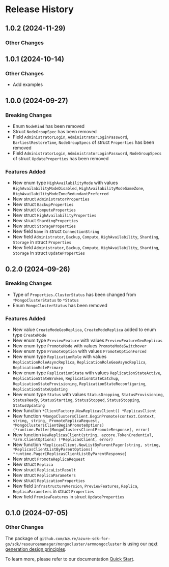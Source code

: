 # Release History

## 1.0.2 (2024-11-29)
### Other Changes


## 1.0.1 (2024-10-14)
### Other Changes
- Add examples

## 1.0.0 (2024-09-27)
### Breaking Changes

- Enum `NodeKind` has been removed
- Struct `NodeGroupSpec` has been removed
- Field `AdministratorLogin`, `AdministratorLoginPassword`, `EarliestRestoreTime`, `NodeGroupSpecs` of struct `Properties` has been removed
- Field `AdministratorLogin`, `AdministratorLoginPassword`, `NodeGroupSpecs` of struct `UpdateProperties` has been removed

### Features Added

- New enum type `HighAvailabilityMode` with values `HighAvailabilityModeDisabled`, `HighAvailabilityModeSameZone`, `HighAvailabilityModeZoneRedundantPreferred`
- New struct `AdministratorProperties`
- New struct `BackupProperties`
- New struct `ComputeProperties`
- New struct `HighAvailabilityProperties`
- New struct `ShardingProperties`
- New struct `StorageProperties`
- New field `Name` in struct `ConnectionString`
- New field `Administrator`, `Backup`, `Compute`, `HighAvailability`, `Sharding`, `Storage` in struct `Properties`
- New field `Administrator`, `Backup`, `Compute`, `HighAvailability`, `Sharding`, `Storage` in struct `UpdateProperties`


## 0.2.0 (2024-09-26)
### Breaking Changes

- Type of `Properties.ClusterStatus` has been changed from `*MongoClusterStatus` to `*Status`
- Enum `MongoClusterStatus` has been removed

### Features Added

- New value `CreateModeGeoReplica`, `CreateModeReplica` added to enum type `CreateMode`
- New enum type `PreviewFeature` with values `PreviewFeatureGeoReplicas`
- New enum type `PromoteMode` with values `PromoteModeSwitchover`
- New enum type `PromoteOption` with values `PromoteOptionForced`
- New enum type `ReplicationRole` with values `ReplicationRoleAsyncReplica`, `ReplicationRoleGeoAsyncReplica`, `ReplicationRolePrimary`
- New enum type `ReplicationState` with values `ReplicationStateActive`, `ReplicationStateBroken`, `ReplicationStateCatchup`, `ReplicationStateProvisioning`, `ReplicationStateReconfiguring`, `ReplicationStateUpdating`
- New enum type `Status` with values `StatusDropping`, `StatusProvisioning`, `StatusReady`, `StatusStarting`, `StatusStopped`, `StatusStopping`, `StatusUpdating`
- New function `*ClientFactory.NewReplicasClient() *ReplicasClient`
- New function `*MongoClustersClient.BeginPromote(context.Context, string, string, PromoteReplicaRequest, *MongoClustersClientBeginPromoteOptions) (*runtime.Poller[MongoClustersClientPromoteResponse], error)`
- New function `NewReplicasClient(string, azcore.TokenCredential, *arm.ClientOptions) (*ReplicasClient, error)`
- New function `*ReplicasClient.NewListByParentPager(string, string, *ReplicasClientListByParentOptions) *runtime.Pager[ReplicasClientListByParentResponse]`
- New struct `PromoteReplicaRequest`
- New struct `Replica`
- New struct `ReplicaListResult`
- New struct `ReplicaParameters`
- New struct `ReplicationProperties`
- New field `InfrastructureVersion`, `PreviewFeatures`, `Replica`, `ReplicaParameters` in struct `Properties`
- New field `PreviewFeatures` in struct `UpdateProperties`


## 0.1.0 (2024-07-05)
### Other Changes

The package of `github.com/Azure/azure-sdk-for-go/sdk/resourcemanager/mongocluster/armmongocluster` is using our [next generation design principles](https://azure.github.io/azure-sdk/general_introduction.html).

To learn more, please refer to our documentation [Quick Start](https://aka.ms/azsdk/go/mgmt).
